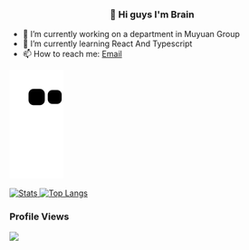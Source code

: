 <div align=center>
<h3>🤪 Hi guys I'm Brain</h3>
</div>

- 🔭 I’m currently working on a department in Muyuan Group
- 🌱 I’m currently learning React And Typescript
- 📫 How to reach me: [Email](827421256@qq.com)

![snake gif](https://raw.githubusercontent.com/Brain777777/Brain777777/output/github-contribution-grid-snake.svg)

<div>
  <a href="https://github.com/anuraghazra/github-readme-stats">
    <img width="49%" alt="Stats" src="https://github-readme-stats.vercel.app/api?username=Brain777777&show_icons=true&theme=radical"/>
  </a>
   <a href="https://github.com/anuraghazra/github-readme-stats">
    <img width="49%" alt="Top Langs" src="https://github-readme-stats.vercel.app/api/top-langs/?username=Brain777777&theme=radical"/>
  </a>
</div>


### Profile Views

![](https://count.getloli.com/get/@Brain777777.github.readme)
